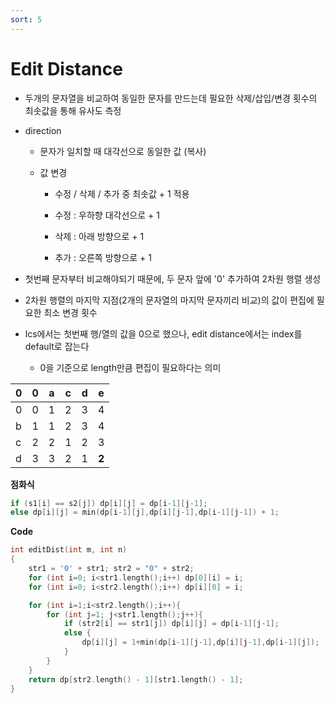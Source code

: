 ```yaml
---
sort: 5
---
```


# Edit Distance



* 두개의 문자열을 비교하여 동일한 문자를 만드는데 필요한 삭제/삽입/변경 횟수의 최솟값을 통해 유사도 측정

* direction

  * 문자가 일치할 때 대각선으로 동일한 값 (복사)

  * 값 변경 

    * 수정 / 삭제 / 추가 중 최솟값 + 1 적용

    * 수정 : 우하향 대각선으로 + 1

    * 삭제 : 아래 방향으로 + 1

    * 추가 : 오른쪽 방향으로 + 1

* 첫번째 문자부터 비교해야되기 때문에, 두 문자 앞에 '0' 추가하여 2차원 행렬 생성

* 2차원 행렬의 마지막 지점(2개의 문자열의 마지막 문자끼리 비교)의 값이 편집에 필요한 최소 변경 횟수

* lcs에서는 첫번째 행/열의 값을 0으로 했으나, edit distance에서는 index를 default로 잡는다

  * 0을 기준으로 length만큼 편집이 필요하다는 의미



| 0    | 0    | a    | c    | d    | e     |
| ---- | ---- | ---- | ---- | ---- | ----- |
| 0    | 0    | 1    | 2    | 3    | 4     |
| b    | 1    | 1    | 2    | 3    | 4     |
| c    | 2    | 2    | 1    | 2    | 3     |
| d    | 3    | 3    | 2    | 1    | **2** |



**점화식**

```c++
if (s1[i] == s2[j]) dp[i][j] = dp[i-1][j-1];
else dp[i][j] = min(dp[i-1][j],dp[i][j-1],dp[i-1][j-1]) + 1;
```



**Code**

```c++
int editDist(int m, int n)
{
    str1 = '0' + str1; str2 = "0" + str2;
    for (int i=0; i<str1.length();i++) dp[0][i] = i;
    for (int i=0; i<str2.length();i++) dp[i][0] = i;

    for (int i=1;i<str2.length();i++){
        for (int j=1; j<str1.length();j++){
            if (str2[i] == str1[j]) dp[i][j] = dp[i-1][j-1];
            else {
                dp[i][j] = 1+min(dp[i-1][j-1],dp[i][j-1],dp[i-1][j]);
            }
        }
    }
    return dp[str2.length() - 1][str1.length() - 1];
}
```





